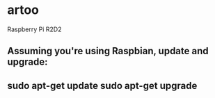 # artoo
Raspberry Pi R2D2

Assuming you're using Raspbian, update and upgrade:
---
sudo apt-get update
sudo apt-get upgrade
---
